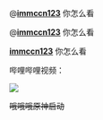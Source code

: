 @[__immccn123__](/user/385633) 你怎么看

@[__immccn123__](/space/show?uid=385633) 你怎么看

[__immccn123__](/user/385633) 你怎么看

哔哩哔哩视频：

![](bilibili:BV1cf4y1W771)

~~哦哦哦原神启动~~
